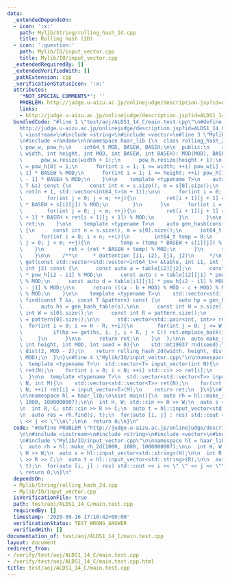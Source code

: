 ```yaml
---
data:
  _extendedDependsOn:
  - icon: ':x:'
    path: Mylib/String/rolling_hash_2d.cpp
    title: Rolling hash (2D)
  - icon: ':question:'
    path: Mylib/IO/input_vector.cpp
    title: Mylib/IO/input_vector.cpp
  _extendedRequiredBy: []
  _extendedVerifiedWith: []
  _pathExtension: cpp
  _verificationStatusIcon: ':x:'
  attributes:
    '*NOT_SPECIAL_COMMENTS*': ''
    PROBLEM: http://judge.u-aizu.ac.jp/onlinejudge/description.jsp?id=ALDS1_14_C
    links:
    - http://judge.u-aizu.ac.jp/onlinejudge/description.jsp?id=ALDS1_14_C
  bundledCode: "#line 1 \"test/aoj/ALDS1_14_C/main.test.cpp\"\n#define PROBLEM \"\
    http://judge.u-aizu.ac.jp/onlinejudge/description.jsp?id=ALDS1_14_C\"\n\n#include\
    \ <iostream>\n#include <string>\n#include <vector>\n#line 3 \"Mylib/String/rolling_hash_2d.cpp\"\
    \n#include <random>\n\nnamespace haar_lib {\n  class rolling_hash_2d {\n    std::vector<int64_t>\
    \ pow_w, pow_h;\n    int64_t MOD, BASEW, BASEH;\n\n  public:\n    rolling_hash_2d(int\
    \ width, int height, int MOD, int BASEW, int BASEH): MOD(MOD), BASEW(BASEW), BASEH(BASEH){\n\
    \      pow_w.resize(width + 1);\n      pow_h.resize(height + 1);\n      pow_w[0]\
    \ = pow_h[0] = 1;\n      for(int i = 1; i <= width; ++i) pow_w[i] = pow_w[i -\
    \ 1] * BASEW % MOD;\n      for(int i = 1; i <= height; ++i) pow_h[i] = pow_h[i\
    \ - 1] * BASEH % MOD;\n    }\n\n    template <typename T>\n    auto gen_hash_table(const\
    \ T &s) const {\n      const int n = s.size(), m = s[0].size();\n      std::vector<std::vector<int64_t>>\
    \ ret(n + 1, std::vector<int64_t>(m + 1));\n\n      for(int i = 0; i < n; ++i){\n\
    \        for(int j = 0; j < m; ++j){\n          ret[i + 1][j + 1] = (ret[i + 1][j]\
    \ * BASEW + s[i][j]) % MOD;\n        }\n      }\n      for(int i = 0; i < n; ++i){\n\
    \        for(int j = 0; j < m; ++j){\n          ret[i + 1][j + 1] = (ret[i][j\
    \ + 1] * BASEH + ret[i + 1][j + 1]) % MOD;\n        }\n      }\n\n      return\
    \ ret;\n    }\n\n    template <typename T>\n    auto gen_hash(const T &s) const\
    \ {\n      const int n = s.size(), m = s[0].size();\n      int64_t ret = 0;\n\
    \      for(int i = 0; i < n; ++i){\n        int64_t temp = 0;\n        for(int\
    \ j = 0; j < m; ++j){\n          temp = (temp * BASEW + s[i][j]) % MOD;\n    \
    \    }\n        ret = (ret * BASEH + temp) % MOD;\n      }\n      return ret;\n\
    \    }\n\n    /**\n     * @attention [i1, i2), [j1, j2)\n     */\n    int64_t\
    \ get(const std::vector<std::vector<int64_t>> &table, int i1, int j1, int i2,\
    \ int j2) const {\n      const auto a = table[i2][j2];\n      const auto b = table[i1][j2]\
    \ * pow_h[i2 - i1] % MOD;\n      const auto c = table[i2][j1] * pow_w[j2 - j1]\
    \ % MOD;\n      const auto d = table[i1][j1] * pow_h[i2 - i1] % MOD * pow_w[j2\
    \ - j1] % MOD;\n\n      return (((a - b + MOD) % MOD - c + MOD) % MOD + d + MOD)\
    \ % MOD;\n    }\n\n    template <typename T>\n    std::vector<std::pair<int, int>>\
    \ find(const T &s, const T &pattern) const {\n      auto hp = gen_hash(pattern);\n\
    \      auto hs = gen_hash_table(s);\n\n      const int H = s.size();\n      const\
    \ int W = s[0].size();\n      const int R = pattern.size();\n      const int C\
    \ = pattern[0].size();\n\n      std::vector<std::pair<int, int>> ret;\n\n    \
    \  for(int i = 0; i <= H - R; ++i){\n        for(int j = 0; j <= W - C; ++j){\n\
    \          if(hp == get(hs, i, j, i + R, j + C)) ret.emplace_back(i, j);\n   \
    \     }\n      }\n\n      return ret;\n    }\n  };\n\n  auto make_rh_2d(int width,\
    \ int height, int MOD, int seed = 0){\n    std::mt19937 rnd(seed);\n    std::uniform_int_distribution<>\
    \ dist(2, MOD - 2);\n    return rolling_hash_2d(width, height, dist(rnd), dist(rnd),\
    \ MOD);\n  }\n}\n#line 4 \"Mylib/IO/input_vector.cpp\"\n\nnamespace haar_lib {\n\
    \  template <typename T>\n  std::vector<T> input_vector(int N){\n    std::vector<T>\
    \ ret(N);\n    for(int i = 0; i < N; ++i) std::cin >> ret[i];\n    return ret;\n\
    \  }\n\n  template <typename T>\n  std::vector<std::vector<T>> input_vector(int\
    \ N, int M){\n    std::vector<std::vector<T>> ret(N);\n    for(int i = 0; i <\
    \ N; ++i) ret[i] = input_vector<T>(M);\n    return ret;\n  }\n}\n#line 8 \"test/aoj/ALDS1_14_C/main.test.cpp\"\
    \n\nnamespace hl = haar_lib;\n\nint main(){\n  auto rh = hl::make_rh_2d(1000,\
    \ 1000, 1000000007);\n\n  int H, W; std::cin >> H >> W;\n  auto s = hl::input_vector<std::string>(H);\n\
    \n  int R, C; std::cin >> R >> C;\n  auto t = hl::input_vector<std::string>(R);\n\
    \n  auto res = rh.find(s, t);\n  for(auto [i, j] : res) std::cout << i << \" \"\
    \ << j << \"\\n\";\n\n  return 0;\n}\n"
  code: "#define PROBLEM \"http://judge.u-aizu.ac.jp/onlinejudge/description.jsp?id=ALDS1_14_C\"\
    \n\n#include <iostream>\n#include <string>\n#include <vector>\n#include \"Mylib/String/rolling_hash_2d.cpp\"\
    \n#include \"Mylib/IO/input_vector.cpp\"\n\nnamespace hl = haar_lib;\n\nint main(){\n\
    \  auto rh = hl::make_rh_2d(1000, 1000, 1000000007);\n\n  int H, W; std::cin >>\
    \ H >> W;\n  auto s = hl::input_vector<std::string>(H);\n\n  int R, C; std::cin\
    \ >> R >> C;\n  auto t = hl::input_vector<std::string>(R);\n\n  auto res = rh.find(s,\
    \ t);\n  for(auto [i, j] : res) std::cout << i << \" \" << j << \"\\n\";\n\n \
    \ return 0;\n}\n"
  dependsOn:
  - Mylib/String/rolling_hash_2d.cpp
  - Mylib/IO/input_vector.cpp
  isVerificationFile: true
  path: test/aoj/ALDS1_14_C/main.test.cpp
  requiredBy: []
  timestamp: '2020-09-16 17:10:42+09:00'
  verificationStatus: TEST_WRONG_ANSWER
  verifiedWith: []
documentation_of: test/aoj/ALDS1_14_C/main.test.cpp
layout: document
redirect_from:
- /verify/test/aoj/ALDS1_14_C/main.test.cpp
- /verify/test/aoj/ALDS1_14_C/main.test.cpp.html
title: test/aoj/ALDS1_14_C/main.test.cpp
---
```

